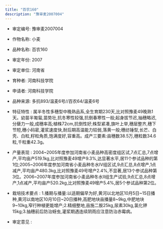 ```yaml
---
title: "百农160"
description: "豫审麦2007004"
---
```

* 审定编号:  豫审麦2007004

*  作物名称:  小麦

*  品种名称:  百农160

*  审定年份:  2007

*  审定单位:  河南省

* 育种者:  河南科技学院

*  申请者:  河南科技学院

*  品种来源:  多抗893/温麦6号//百农64/温麦6号

*  特征特性 : 
属半冬性多穗型中晚熟品系,全生育期230天,比对照豫麦49晚熟1天。幼苗半匍匐,苗势壮,抗冬寒性较强,抗倒春寒性一般;起身拔节迟,抽穗略迟,分蘖力一般,成穗率高;植株72cm,抗倒性好;株型紧凑,旗叶上举,穗层整齐,穗下节短,穗小码密,灌浆速度快,耐后期高温能力较弱,落黄一般;穗纺锤型,长芒、白壳、白粒,籽粒角质,饱满度好,容重高。成产三要素:亩穗数38.5万,穗粒数34.6粒,千粒重42.3g。
 
*  产量表现 : 
2004~2005年度参加河南省小麦品种高密度组区试,7点汇总,7点增产,平均亩产519.1kg,比对照豫麦49增产9.3%,达显著水平,居11个参试品种的第1位;2005~2006年度参加河南省小麦品种冬水Ⅳ组区试,9点汇总,8点增产,1点减产,平均亩产480.3kg,比对照豫麦49号增产2.4%,不显著,居13个参试品种第3位。2006~2007年度参加河南省小麦品种冬水Ⅱ组生产试验,9点汇总,8点增产,1点减产,平均亩产520.2kg,比对照豫麦49增产5.4%,居5个参试品种第2位。

*  栽培技术要点 : 
1.播期与播量:以适期偏早为好,黄河以北地区10月5日~15日播种,黄河以南地区10月10日~20日播种,高肥地块亩播量8~9kg,中肥地块9~10kg,窄行种植更能增产;2.精细整地,亩施二胺25kg,尿素30kg,氯化钾15kg;3.抽穗前后防治蚜虫,灌浆期遇连续阴雨应注意防治赤霉病。

*  审定意见 : 

